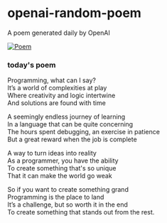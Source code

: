 
# openai-random-poem
 A poem generated daily by OpenAI

[![Poem](https://github.com/fbiego/openai-random-poem/actions/workflows/main.yml/badge.svg)](https://github.com/fbiego/openai-random-poem/actions/workflows/main.yml)

### today's poem  
  
Programming, what can I say?  
It’s a world of complexities at play  
Where creativity and logic intertwine  
And solutions are found with time  
  
A seemingly endless journey of learning  
In a language that can be quite concerning  
The hours spent debugging, an exercise in patience  
But a great reward when the job is complete  
  
A way to turn ideas into reality  
As a programmer, you have the ability  
To create something that's so unique  
That it can make the world go weak  
  
So if you want to create something grand  
Programming is the place to land  
It’s a challenge, but so worth it in the end  
To create something that stands out from the rest.